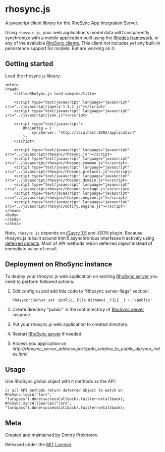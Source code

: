 rhosync.js
===

A javascript client library for the [RhoSync](http://rhomobile.com/products/rhosync) App Integration Server.

Using `rhosync.js`, your web application's model data will transparently synchronize with a mobile application built using the [Rhodes framework](http://rhomobile.com/products/rhodes), or any of the available [RhoSync clients](http://rhomobile.com/products/rhosync/).  This client not includes *yet* any built-in persistence support for models. But are working on it.

## Getting started

Load the rhosync.js library:

    <html>
    <head>
        <title>RhoSync.js load sample</title>

        <script type="text/javascript" language="javascript" src="../javascript/jquery-1.5.1.js"></script>
        <script type="text/javascript" language="javascript" src="../javascript/json.js"></script>

        <script type="text/javascript">
            RhoConfig = {
                syncServer: "http://localhost:9292/application"
            };
        </script>

        <script type="text/javascript" language="javascript" src="../javascript/rhosync/rhosync.js"></script>
        <script type="text/javascript" language="javascript" src="../javascript/rhosync/rhosync.common.js"></script>
        <script type="text/javascript" language="javascript" src="../javascript/rhosync/rhosync.protocol.js"></script>
        <script type="text/javascript" language="javascript" src="../javascript/rhosync/rhosync.domain.js"></script>
        <script type="text/javascript" language="javascript" src="../javascript/rhosync/rhosync.storage.js"></script>
        <script type="text/javascript" language="javascript" src="../javascript/rhosync/rhosync.engine.js"></script>
        <script type="text/javascript" language="javascript" src="../javascript/rhosync/notify.engine.js"></script>
    </head>
    <body>
    </body>
    </html>

Note, `rhosync.js` depends on [jQuery 1.5](http://jquery.com/) and JSON plugin. Because rhosync.js is built around html5 asynchronous interfaces it actively using [deferred objects](http://api.jquery.com/category/deferred-object/). Most of API methods return deferred object instead of immediate value of result.

## Deployment on RhoSync instance
To deploy your rhosync.js web application on existing [RhoSync server](http://rhomobile.com/products/rhosync/) you need to perform followed actions:

1. Edit config.ru and add this code to "Rhosync server flags" section:

    `Rhosync::Server.set :public, File.dirname(__FILE__) + '/public'`

2. Create directory "public" in the root directory of [RhoSync server](http://rhomobile.com/products/rhosync/) instance.
3. Put your rhosync.js web application to created directory.
4. Restart [RhoSync server](http://rhomobile.com/products/rhosync/) if needed.
5. Access you application on *http://rhosync_server_address:port/path_relative_to_public_dir/your_index.html*

## Usage
Use RhoSync global object with it methods as the API:

    // all API methods return deferred object to watch on
    RhoSync.login("lars", "larspass").done(successCallback).fail(errorCallback);
    RhoSync.syncAllSources("lars", "larspass").done(successCallback).fail(errorCallback);

## Meta
Created and maintained by Dmitry Prokhorov.

Released under the [MIT License](http://www.opensource.org/licenses/mit-license.php).
